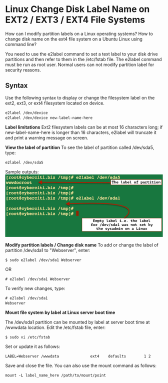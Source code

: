 # Linux Change Disk Label Name on EXT2 \/ EXT3 \/ EXT4 File Systems

How can I modify partition labels on a Linux operating systems? How to change disk name on the ext4 file system on a Ubuntu Linux using command line?

You need to use the e2label command to set a text label to your disk drive partitions and then refer to them in the /etc/fstab file. The e2label command must be run as root user. Normal users can not modify partition label for security reasons.

## Syntax

Use the following syntax to display or change the filesystem label on the ext2, ext3, or ext4 filesystem located on device.

```text
e2label /dev/device
e2label /dev/device new-label-name-here
```

**Label limitations** Ext2 filesystem labels can be at most 16 characters long; if new-label-name-here is longer than 16 characters, e2label will truncate it and print a warning message on screen.

**View the label of partition** To see the label of partition called /dev/sda5, type:

```text
e2label /dev/sda5
```

Sample outputs: ![](../.gitbook/assets/view-the-label-on-linux-command.jpg)

**Modify partition labels / Change disk name** To add or change the label of partition /dev/sda1 to "Webserver", enter:

```text
$ sudo e2label /dev/sda1 Webserver
```

OR

```text
# e2label /dev/sda1 Webserver
```

To verify new changes, type:

```text
# e2label /dev/sda1 
Webserver
```

**Mount file system by label at Linux server boot time**

The /dev/sda1 partition can be mounted by label at server boot time at /wwwdata location. Edit the /etc/fstab file, enter:

```text
$ sudo vi /etc/fstab
```

Set or update it as follows:

```text
LABEL=Webserver /wwwdata              ext4    defaults        1 2
```

Save and close the file. You can also use the mount command as follows:

```text
mount -L label_name_here /path/to/mount/point
```

